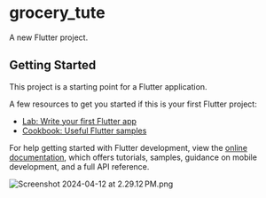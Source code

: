 # grocery_tute

A new Flutter project.

## Getting Started

This project is a starting point for a Flutter application.

A few resources to get you started if this is your first Flutter project:

- [Lab: Write your first Flutter app](https://docs.flutter.dev/get-started/codelab)
- [Cookbook: Useful Flutter samples](https://docs.flutter.dev/cookbook)

For help getting started with Flutter development, view the
[online documentation](https://docs.flutter.dev/), which offers tutorials,
samples, guidance on mobile development, and a full API reference.

![Screenshot 2024-04-12 at 2.29.12 PM.png](..%2F..%2F..%2F..%2Fvar%2Ffolders%2Fh1%2Fqvwxpfp155x95kp0qz97hs8c0000gn%2FT%2FTemporaryItems%2FNSIRD_screencaptureui_UfGTS2%2FScreenshot%202024-04-12%20at%202.29.12%E2%80%AFPM.png)

